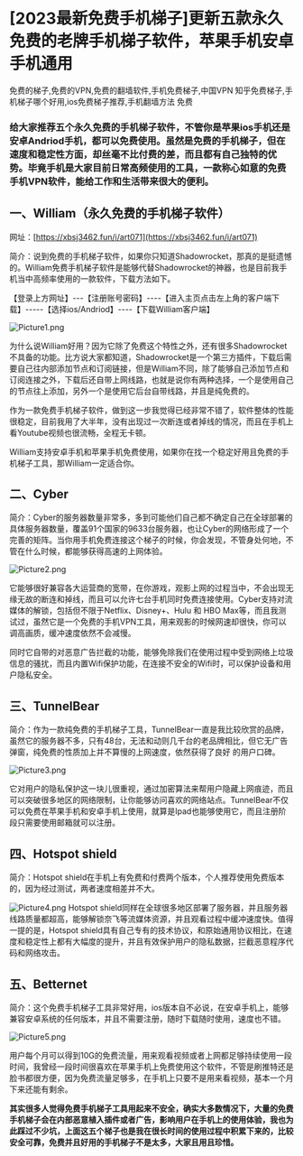 # [2023最新免费手机梯子]更新五款永久免费的老牌手机梯子软件，苹果手机安卓手机通用
免费的梯子,免费的VPN,免费的翻墙软件,手机免费梯子,中国VPN 知乎免费梯子,手机梯子哪个好用,ios免费梯子推荐,手机翻墙方法 免费
### 给大家推荐五个永久免费的手机梯子软件，不管你是苹果ios手机还是安卓Andriod手机，都可以免费使用。虽然是免费的手机梯子，但在速度和稳定性方面，却丝毫不比付费的差，而且都有自己独特的优势。毕竟手机是大家目前日常高频使用的工具，一款称心如意的免费手机VPN软件，能给工作和生活带来很大的便利。

## 一、William（永久免费的手机梯子软件）

网址：[https://xbsj3462.fun/i/art071](https://xbsj3462.fun/i/art071)

简介：说到免费的手机梯子软件，如果你只知道Shadowrocket，那真的是挺遗憾的。William免费手机梯子软件是能够代替Shadowrocket的神器，也是目前我手机当中高频率使用的一款软件，下载方法如下。

【登录上方网址】---【注册账号密码】----【进入主页点击左上角的客户端下载】-----【选择ios/Andriod】----【下载William客户端】

![Picture1.png](https://s2.loli.net/2023/03/17/1wvdWcBz83k4mhL.png)

为什么说William好用？因为它除了免费这个特性之外，还有很多Shadowrocket不具备的功能。比方说大家都知道，Shadowrocket是一个第三方插件，下载后需要自己往内部添加节点和订阅链接，但是William不同，除了能够自己添加节点和订阅连接之外，下载后还自带上网线路，也就是说你有两种选择，一个是使用自己的节点往上添加，另外一个是使用它后台自带线路，并且是纯免费的。

作为一款免费手机梯子软件，做到这一步我觉得已经非常不错了，软件整体的性能很稳定，目前我用了大半年，没有出现过一次断连或者掉线的情况，而且在手机上看Youtube视频也很流畅，全程无卡顿。

William支持安卓手机和苹果手机免费使用，如果你在找一个稳定好用且免费的手机梯子工具，那William一定适合你。

## 二、Cyber

简介：Cyber的服务器数量非常多，多到可能他们自己都不确定自己在全球部署的具体服务器数量，覆盖91个国家的9633台服务器，也让Cyber的网络形成了一个完善的矩阵。当你用手机免费连接这个梯子的时候，你会发现，不管身处何地，不管在什么时候，都能够获得高速的上网体验。

![Picture2.png](https://s2.loli.net/2023/03/17/eJw9zstAqgauEX3.png)

它能够很好兼容各大运营商的宽带，在你游戏，观影上网的过程当中，不会出现无缘无故的断连和掉线，而且可以允许七台手机同时免费连接使用。Cyber支持对流媒体的解锁，包括但不限于Netflix、Disney+、Hulu 和 HBO Max等，而且我测试过，虽然它是一个免费的手机VPN工具，用来观影的时候网速却很快，你可以调高画质，缓冲速度依然不会减慢。

同时它自带的对恶意广告拦截的功能，能够免除我们在使用过程中受到网络上垃圾信息的骚扰，而且内置Wifi保护功能，在连接不安全的Wifi时，可以保护设备和用户隐私安全。

## 三、TunnelBear

简介：作为一款纯免费的手机梯子工具，TunnelBear一直是我比较欣赏的品牌，虽然它的服务器不多，只有48台，无法和动则几千台的老品牌相比，但它无广告弹窗，纯免费的性质加上并不算慢的上网速度，依然获得了良好 的用户口碑。

![Picture3.png](https://s2.loli.net/2023/03/17/Ql2143K6wGUk8Nh.png)

它对用户的隐私保护这一块儿很重视，通过加密算法来帮用户隐藏上网痕迹，而且可以突破很多地区的网络限制，让你能够访问喜欢的网络站点。TunnelBear不仅可以免费在苹果手机和安卓手机上使用，就算是Ipad也能够使用它，而且注册阶段只需要使用邮箱就可以注册。

## 四、Hotspot shield

简介：Hotspot shield在手机上有免费和付费两个版本，个人推荐使用免费版本的，因为经过测试，两者速度相差并不大。

![Picture4.png](https://s2.loli.net/2023/03/17/G5WpheitJA4TFoO.png)
Hotspot shield同样在全球很多地区部署了服务器，并且服务器线路质量都超高，能够解锁奈飞等流媒体资源，并且观看过程中缓冲速度快。值得一提的是，Hotspot shield具有自己专有的技术协议，和原始通用协议相比，在速度和稳定性上都有大幅度的提升，并且有效保护用户的隐私数据，拦截恶意程序代码和网络攻击。

## 五、Betternet

简介：这个免费手机梯子工具非常好用，ios版本自不必说，在安卓手机上，能够兼容安卓系统的任何版本，并且不需要注册，随时下载随时使用，速度也不错。

![Picture5.png](https://s2.loli.net/2023/03/17/8kLa6gEfOCVh7w3.png)

用户每个月可以得到10G的免费流量，用来观看视频或者上网都足够持续使用一段时间，我曾经一段时间很喜欢在苹果手机上免费使用这个软件，不管是刷推特还是脸书都很方便，因为免费流量足够多，在手机上只要不是用来看视频，基本一个月下来还能有剩余。

**其实很多人觉得免费手机梯子工具用起来不安全，确实大多数情况下，大量的免费手机梯子会在内部恶意植入插件或者广告，影响用户在手机上的使用体验，我也为此踩过不少坑，上面这五个梯子也是我在很长时间的使用过程中积累下来的，比较安全可靠，免费并且好用的手机梯子不是太多，大家且用且珍惜。**
